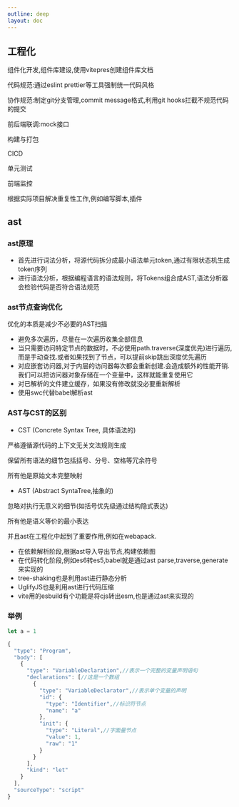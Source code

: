 ```yaml
---
outline: deep
layout: doc
---
```

## 工程化
组件化开发,组件库建设,使用vitepres创建组件库文档

代码规范:通过eslint prettier等工具强制统一代码风格

协作规范:制定git分支管理,commit message格式,利用git hooks拦截不规范代码的提交

前后端联调:mock接口

构建与打包

CICD

单元测试

前端监控

根据实际项目解决重复性工作,例如编写脚本,插件

## ast
### ast原理
* 首先进行词法分析，将源代码拆分成最小语法单元token,通过有限状态机生成token序列
* 进行语法分析，根据编程语言的语法规则，将Tokens组合成AST,语法分析器会检验代码是否符合语法规范

### ast节点查询优化
优化的本质是减少不必要的AST扫描

* 避免多次遍历，尽量在一次遍历收集全部信息
* 当只需要访问特定节点的数据时，不必使用path.traverse(深度优先)进行遍历,而是手动查找.或者如果找到了节点，可以提前skip跳出深度优先遍历
* 对应嵌套访问器,对于内层的访问器每次都会重新创建.会造成额外的性能开销.我们可以把访问器对象存储在一个变量中，这样就能重复使用它
* 对已解析的文件建立缓存，如果没有修改就没必要重新解析
* 使用swc代替babel解析ast


### AST与CST的区别
* CST (Concrete Syntax Tree, 具体语法的)

严格遵循源代码的上下文无关文法规则生成

保留所有语法的细节包括括号、分号、空格等冗余符号

所有他是原始文本完整映射
* AST (Abstract SyntaTree,抽象的)

忽略对执行无意义的细节(如括号优先级通过结构隐式表达)

所有他是语义等价的最小表达

并且ast在工程化中起到了重要作用,例如在webapack.

* 在依赖解析阶段,根据ast导入导出节点,构建依赖图
* 在代码转化阶段,例如es6转es5,babel就是通过ast parse,traverse,generate来实现的
* tree-shaking也是利用ast进行静态分析
* UglifyJS也是利用ast进行代码压缩
* vite用的esbuild有个功能是将cjs转出esm,也是通过ast来实现的
### 举例
```js
let a = 1
```
```js
{
  "type": "Program",
  "body": [
    {
      "type": "VariableDeclaration",//表示一个完整的变量声明语句
      "declarations": [//这是一个数组
        {
          "type": "VariableDeclarator",//表示单个变量的声明
          "id": {
            "type": "Identifier",//标识符节点
            "name": "a"
          },
          "init": {
            "type": "Literal",//字面量节点
            "value": 1,
            "raw": "1"
          }
        }
      ],
      "kind": "let"
    }
  ],
  "sourceType": "script"
}
```

